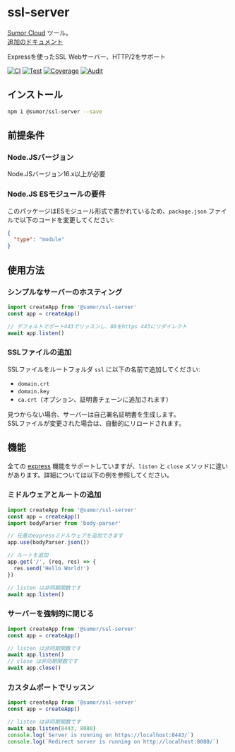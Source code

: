 # ssl-server

[Sumor Cloud](https://sumor.cloud) ツール。  
[追加のドキュメント](https://sumor.cloud/ssl-server)

Expressを使ったSSL Webサーバー、HTTP/2をサポート

[![CI](https://github.com/sumor-cloud/ssl-server/actions/workflows/ci.yml/badge.svg)](https://github.com/sumor-cloud/ssl-server/actions/workflows/ci.yml)
[![Test](https://github.com/sumor-cloud/ssl-server/actions/workflows/ut.yml/badge.svg)](https://github.com/sumor-cloud/ssl-server/actions/workflows/ut.yml)
[![Coverage](https://github.com/sumor-cloud/ssl-server/actions/workflows/coverage.yml/badge.svg)](https://github.com/sumor-cloud/ssl-server/actions/workflows/coverage.yml)
[![Audit](https://github.com/sumor-cloud/ssl-server/actions/workflows/audit.yml/badge.svg)](https://github.com/sumor-cloud/ssl-server/actions/workflows/audit.yml)

## インストール

```bash
npm i @sumor/ssl-server --save
```

## 前提条件

### Node.JSバージョン

Node.JSバージョン16.x以上が必要

### Node.JS ESモジュールの要件

このパッケージはESモジュール形式で書かれているため、`package.json` ファイルで以下のコードを変更してください:

```json
{
  "type": "module"
}
```

## 使用方法

### シンプルなサーバーのホスティング

```javascript
import createApp from '@sumor/ssl-server'
const app = createApp()

// デフォルトでポート443でリッスンし、80をhttps 443にリダイレクト
await app.listen()
```

### SSLファイルの追加

SSLファイルをルートフォルダ `ssl` に以下の名前で追加してください:

- `domain.crt`
- `domain.key`
- `ca.crt`（オプション、証明書チェーンに追加されます）

見つからない場合、サーバーは自己署名証明書を生成します。  
SSLファイルが変更された場合は、自動的にリロードされます。

## 機能

全ての [express](https://www.npmjs.com/package/express) 機能をサポートしていますが、`listen` と `close` メソッドに違いがあります。詳細については以下の例を参照してください。

### ミドルウェアとルートの追加

```javascript
import createApp from '@sumor/ssl-server'
const app = createApp()
import bodyParser from 'body-parser'

// 任意のexpressミドルウェアを追加できます
app.use(bodyParser.json())

// ルートを追加
app.get('/', (req, res) => {
  res.send('Hello World!')
})

// listen は非同期関数です
await app.listen()
```

### サーバーを強制的に閉じる

```javascript
import createApp from '@sumor/ssl-server'
const app = createApp()

// listen は非同期関数です
await app.listen()
// close は非同期関数です
await app.close()
```

### カスタムポートでリッスン

```javascript
import createApp from '@sumor/ssl-server'
const app = createApp()

// listen は非同期関数です
await app.listen(8443, 8080)
console.log(`Server is running on https://localhost:8443/`)
console.log(`Redirect server is running on http://localhost:8080/`)
```
